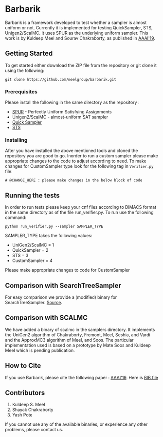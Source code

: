 # Barbarik

Barbarik is a framework developed to test whether a sampler is almost uniform or not. Currently it is implemented for testing QuickSampler, STS, Unigen2/ScalMC. It uses SPUR as the underlying uniform sampler. This work is by Kuldeep Meel and Sourav Chakraborty, as published in [AAAI'19](https://www.comp.nus.edu.sg/~meel/Papers/aaai19-cm.pdf).  

## Getting Started
To get started either download the ZIP file from the repository or git clone it using the following:
```
git clone https://github.com/meelgroup/barbarik.git
```

### Prerequisites
Please install the following in the same directory as the repository :
* [SPUR](https://github.com/ZaydH/spur) - Perfectly Uniform Satisfying Assignments
* Unigen2/ScalMC - almost-uniform SAT sampler
* [Quick Sampler](https://github.com/RafaelTupynamba/quicksampler)
* [STS](http://cs.stanford.edu/~ermon/code/STS.zip)

### Installing

After you have installed the above mentioned tools and cloned the repository you are good to go. Inorder to run a custom sampler please make appropriate changes to the code to adjust according to need. To make changes for CustomSampler type look for the following tag in ```Verifier.py``` file:
```
# @CHANGE_HERE : please make changes in the below block of code
```

## Running the tests

In order to run tests please keep your cnf files according to DIMACS format in the same directory as of the file run_verifier.py.
To run use the following command:
```
python run_verifier.py --sampler SAMPLER_TYPE
```
SAMPLER_TYPE takes the following values:
* UniGen2/ScalMC = 1
* QuickSampler = 2
* STS = 3
* CustomSampler = 4

Please make appropriate changes to code for CustomSampler

## Comparison with SearchTreeSampler

For easy comparison we provide a (modified) binary for SearchTreeSampler. [Source](https://github.com/RafaelTupynamba/quicksampler/tree/master/STS).  

## Comparison with SCALMC

We have added a binary of scalmc in the samplers directory. It implements the UniGen2 algorithm of Chakraborty, Fremont, Meel, Seshia, and Vardi and the ApproxMC3 algorithm of Meel, and Soos. The particular implementation used is based on a prototype by Mate Soos and Kuldeep Meel which is pending publication.

## How to Cite

If you use Barbarik, please cite the following paper : [AAAI'19](https://www.comp.nus.edu.sg/~meel/Papers/aaai19-cm.pdf). Here is [BIB file](https://www.comp.nus.edu.sg/~meel/bib/CM19.bib)

## Contributors
1. Kuldeep S. Meel
2. Shayak Chakraborty 
3. Yash Pote

If you cannot use any of the available binaries, or experience any other problems, please contact us.
